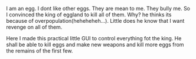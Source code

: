 I am an egg. I dont like other eggs. They are mean to me. They bully me. So I convinced the king of eggland to kill all of them. Why? he thinks its because of overpopulation(heheheheh...). Little does he know that I want revenge on all of them.

Here I made this practical little GUI to control everything fot the king. He shall be able to kill eggs and make new weapons and kill more eggs from the remains of the first few.